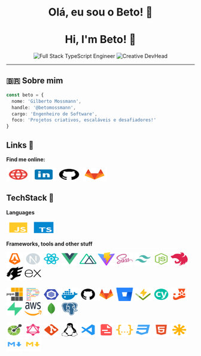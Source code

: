 <!-- README.md -->

<h1 align="center">Olá, eu sou o Beto! 👋</h1>

<h1 align="center">Hi, I'm Beto! 👋</h1>

<p align="center">
  <img src="https://img.shields.io/badge/FullStack%20Engineer-TypeScript-blue?style=for-the-badge&logo=typescript" alt="Full Stack TypeScript Engineer"/>
  <img src="https://img.shields.io/badge/DevHead-Creative%20Projects-purple?style=for-the-badge" alt="Creative DevHead"/>
</p>

---

## 🇧🇷 Sobre mim

```ts
const beto = {
  nome: 'Gilberto Mossmann',
  handle: '@betomossmann',
  cargo: 'Engenheiro de Software',
  foco: 'Projetos criativos, escaláveis e desafiadores!'
}
```

## Links 🔗

**Find me online:**

<a href="https://beto.dev.br"><img height="36" width="64" src="assets/http.svg"></a>
<a href="https://linkedin.com/in/gilbertomossmann/"><img height="36" width="64" src="assets/linkedin.svg"></a>
<a href="https://github.com/betomossmann"><img height="36" width="64" src="assets/github.svg"></a>
<a href="https://gitlab.com/betomossmann"><img height="36" width="64" src="assets/gitlab.svg"></a>

## TechStack 💾

**Languages**

<div>
    <img height="36" width="64" src="assets/javascript.svg">
    <img height="36" width="64" src="assets/typescript.svg">
</div>

**Frameworks, tools and other stuff**

<div>
    <img height="36" width="45" src="assets/astro.svg">
    <img height="36" width="45" src="assets/next.svg">
    <img height="36" width="45" src="assets/react.svg">
    <img height="36" width="45" src="assets/vuejs-colored.svg">
    <img height="36" width="45" src="assets/nuxtjs-colored.svg">
    <img height="36" width="45" src="assets/vite-colored.svg">
    <img height="36" width="45" src="assets/sass-colored.svg">
    <img height="36" width="45" src="assets/tailwindcss.svg">
    <img height="36" width="45" src="assets/nodejs.svg">
    <img height="36" width="45" src="assets/nestjs-colored.svg">
    <img height="36" width="45" src="assets/fastify.svg">
    <img height="36" width="45" src="assets/express-colored.svg">
</div>
<br/>
<div>
    <img height="36" width="45" src="./assets/pnpm.svg">
    <img height="36" width="45" src="./assets/prettier.svg">
    <img height="36" width="45" src="./assets/eslint.svg">
    <img height="36" width="45" src="./assets/docker.svg">
    <img height="36" width="45" src="./assets/github.svg">
    <img height="36" width="45" src="./assets/gitlab.svg">
    <img height="36" width="45" src="./assets/bitbucket.svg">
    <img height="36" width="45" src="./assets/vitest.png">
    <img height="36" width="45" src="./assets/cypress.svg">
    <img height="36" width="45" src="./assets/jest.svg">
    <img height="36" width="45" src="./assets/supabase-colored.svg">
    <img height="36" width="45" src="./assets/aws.svg">
    <img height="36" width="45" src="./assets/mongodb-colored.svg">
    <img height="36" width="45" src="./assets/postgresql-colored.svg">
</div>
<br/>
<div>
    <img height="36" width="45" src="./assets/openapi.svg">
    <img height="36" width="45" src="./assets/graphql.svg">
    <img height="36" width="45" src="./assets/git.svg">
    <img height="36" width="45" src="./assets/linux-brands.svg">
    <img height="36" width="45" src="./assets/vscode.svg">
    <img height="36" width="45" src="./assets/yaml.svg">
    <img height="36" width="45" src="./assets/json.svg">
    <img height="36" width="45" src="./assets/css.svg">
    <img height="36" width="45" src="./assets/html.svg">
    <img height="36" width="45" src="./assets/svg.svg">
    <img height="36" width="45" src="./assets/markdown.svg">
    <img height="36" width="45" src="./assets/mdx.svg">
</div>
